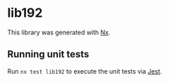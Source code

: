 # lib192

This library was generated with [Nx](https://nx.dev).


## Running unit tests

Run `nx test lib192` to execute the unit tests via [Jest](https://jestjs.io).


